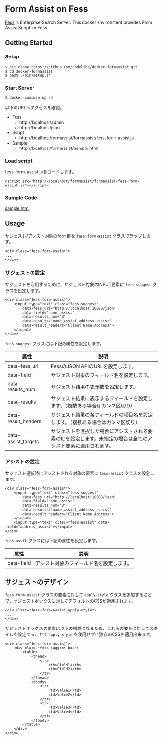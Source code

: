 # Form Assist on Fess

[Fess](https://fess.codelibs.org/) is Enterprise Search Server.
This docker environment provides Form Assist Script on Fess.


## Getting Started

### Setup

```
$ git clone https://github.com/codelibs/docker-formassist.git
$ cd docker-formassist
$ bash ./bin/setup.sh
```

### Start Server

```
$ docker-compose up -d
```

以下のURLへアクセスを確認。

* Fess
  * http://localhost/admin
  * http://localhost/json
* Script
  * http://localhost/formassist/formassist/fess-form-assist.js
* Sample
  * http://localhost/formassist/sample.html


### Load script
fess-form-assist.jsをロードします。

```
<script src="http://localhost/formassist/formassist/fess-form-assist.js"></script>
```


### Sample Code

[sample.html](nginx/static/sample.html)


## Usage

サジェスト/アシスト対象のform群を `fess-form-assist` クラスでラップします。 

```
<div class="fess-form-assist">
...
</div>
```

### サジェストの設定

サジェストを利用するために、サジェスト対象のINPUT要素に `fess-suggest` クラスを設定します。

```
<div class="fess-form-assist">
    <input type="text" class="fess-suggest"
        data-fess_url="http://localhost:10080/json"
        data-field="name_assist"
        data-results_num="3"
        data-results="name_assist,address_assist"
        data-result_headers="Client Name,Address">
    </input>
</div>
```

 `fess-suggest` クラスには下記の属性を設定します。

|属性|説明|
|---|---|
|data-fess_url|FessのJSON APIのURLを設定します。|
|data-field|サジェスト対象のフィールド名を設定します。|
|data-results_num|サジェスト結果の表示数を設定します。|
|data-results|サジェスト結果に表示するフィールドを設定します。（複数ある場合はカンマ区切り）|
|data-result_headers|サジェスト結果の各フィールドの項目名を設定します。（複数ある場合はカンマ区切り）|
|data-assist_targets|サジェストを選択した場合にアシストされる要素のIDを設定します。未指定の場合は全てのアシスト要素に適用されます。|


### アシストの設定

サジェスト選択時にアシストされる対象の要素に `fess-assist` クラスを設定します。

```
<div class="fess-form-assist">
    <input type="text" class="fess-suggest"
        data-fess_url="http://localhost:10080/json"
        data-field="name_assist"
        data-results_num="3"
        data-results="name_assist,address_assist"
        data-result_headers="Client Name,Address">
    </input>
    <input type="text" class="fess-assist" data-field="address_assist"></input>
</div>
```

 `fess-assit` クラスには下記の属性を設定します。

 |属性|説明|
|---|---|
|data-field|アシスト対象のフィールド名を設定します。|


## サジェストのデザイン

 `fess-form-assist` クラスの要素に対して `apply-style` クラスを追加することで、サジェストボックスに対してデフォルトのCSSが適用されます。

```
<div class="fess-form-assist apply-style">
...
</div>
```

サジェストボックスの要素は以下の構成になるため、これらの要素に対してスタイルを設定することで `apply-style` を使用せずに独自のCSSを適用出来ます。

```
<div class="fess-form-assist">
    <div class="fess-suggest-box">
        <table>
            <thead>
                <tr>
                    <th>Field1</th>
                    <th>Field2</th>
                </tr>
            </thead>
            <tbody>
                <tr>
                    <td>Value1</td>
                    <td>Value2</td>
                </tr>
                <tr>
                    <td>Value3</td>
                    <td>Value4</td>
                </tr>
            </tbody>
        </table>
    </div>
</div>
```
